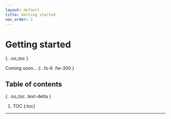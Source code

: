 ```yaml
---
layout: default
title: Getting started
nav_order: 2
---
```


# Getting started
{: .no_toc }


Coming soon...
{: .fs-6 .fw-300 }

## Table of contents
{: .no_toc .text-delta }

1. TOC
{:toc}

---

